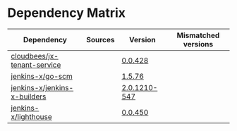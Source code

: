 # Dependency Matrix

Dependency | Sources | Version | Mismatched versions
---------- | ------- | ------- | -------------------
[cloudbees/jx-tenant-service](https://github.com/cloudbees/jx-tenant-service) |  | [0.0.428](https://github.com/cloudbees/jx-tenant-service/releases/tag/v0.0.428) | 
[jenkins-x/go-scm](https://github.com/jenkins-x/go-scm) |  | [1.5.76]() | 
[jenkins-x/jenkins-x-builders](https://github.com/jenkins-x/jenkins-x-builders) |  | [2.0.1210-547]() | 
[jenkins-x/lighthouse](https://github.com/jenkins-x/lighthouse) |  | [0.0.450]() | 
